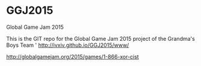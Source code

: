 # GGJ2015
Global Game Jam 2015

This is the GIT repo for the Global Game Jam 2015 project of the Grandma's Boys Team
'
http://ivxiv.github.io/GGJ2015/www/

http://globalgamejam.org/2015/games/1-866-xor-cist
